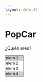 ```yaml
---
layout: default
---
```


# PopCar
¿Quién eres?

<head>
    <link href="path/to/multiselect.css" media="screen" rel="stylesheet" type="text/css">
</head>
  <body>
    <select id='custom-headers' multiple='multiple'>
      <option value='elem_1' selected>elem 1</option>
      <option value='elem_2'>elem 2</option>
      <option value='elem_3'>elem 3</option>
      <option value='elem_4' selected>elem 4</option>
      ...
      <option value='elem_100'>elem 100</option>
    </select>
    <script src="lou-multi-select-57fb8d3/js/jquery.multi-select.js" type="text/javascript"></script>
  </body>
